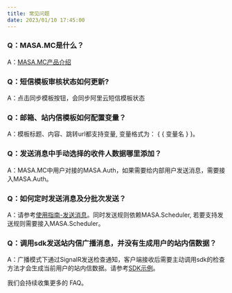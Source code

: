 ```yaml
---
title: 常见问题
date: 2023/01/10 17:45:00
---
```


### Q：MASA.MC是什么？

A：[MASA.MC产品介绍](stack/mc/introduce)

### Q：短信模板审核状态如何更新?

A：点击同步模板按钮，会同步阿里云短信模板状态

### Q：邮箱、站内信模板如何配置变量？

A：模板标题、内容、跳转url都支持变量, 变量格式为： \{ \{ 变量名 \} \}。

### Q：发送消息中手动选择的收件人数据哪里添加？

A：MASA.MC中用户对接的MASA.Auth，如果需要给内部用户发送消息，需要接入MASA.Auth。

### Q：如何定时发送消息及分批次发送？

A：请参考[使用指南-发送消息](stack/mc/use-guide/send-message)。同时发送规则依赖MASA.Scheduler, 若要支持发送规则需要接入MASA.Scheduler。

### Q：调用sdk发送站内信广播消息，并没有生成用户的站内信数据？

A：广播模式下通过SignalR发送检查通知，客户端接收后需要主动调用sdk的检查方法才会生成当前用户的站内信数据。请参考[SDK示例](stack/mc/sdk-instance)。

我们会持续收集更多的 FAQ。